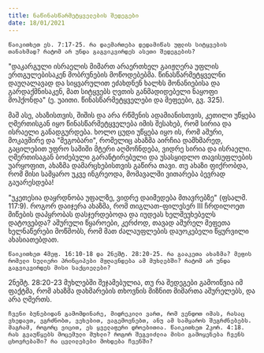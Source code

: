 ```yaml
---
title: ნაწინასწარმეტყველების შედეგები 
date: 18/01/2021
---
```


`წაიკითხეთ ეს. 7:17-25. რა დაემართება დედამიწას უფლის სიტყვების თანახმად? რატომ არ უნდა გაგვიკვირდეს ასეთი შედეგების?`

"დაკარგული ისრაელის მიმართ არაერთხელ გაიჟღერა უფლის ერთგულებისაკენ მობრუნების მოწოდებებმა. წინასწარმეტყველნი დაუღალავად და სიყვარულით ეძახდნენ ხალხს მონანიებისა და გარდაქმნისაკენ, მათ სიტყვებს ღვთის განმადიდებელი ნაყოფი მოჰქონდა" (ე. უაითი. წინასწარმეტყველები და მეფეები, გვ. 325).

მაშ ასე, ახაზისთვის, შიშის და არა რწმენის ადამიანისთვის, კეთილი უწყება ღმერთისგან იყო წინასწარმეტყველება იმის შესახებ, რომ სირია და ისრაელი განადგურდება. ხოლო ცუდი უწყება იყო ის, რომ აშური, მოკავშირე და "მეგობარი", რომელიც ახაზმა აირჩია დამხმარედ, გაცილებით უფრო საშიში მტერი აღმოჩნდება, ვიდრე სირია და ისრაელი. ღმერთისაგან ბოძებული გარანტირებული და უსასყიდლო თავისუფლების უარყოფით, ახაზმა დამარცხებისთვის გაწირა თავი. თუ ახაზი ფიქრობდა, რომ მისი  სამყარო უკვე ინგრეოდა, მომავალში ვითარება ბევრად გაუარესდება!

"უკეთესია დაყრდნობა უფალზე, ვიდრე დაიმედება მთავრებზე" (ფსალმ. 117:9). როგორ დაიჯერა ახაზმა, რომ თიგლათ-ფილესერ III ჩრდილოეთ მიწების დაპყრობას დასჯერდებოდა და იუდეას ხელშეუხებელს დატოვებდა? აშურული წყაროები, კერძოდ, თავად აშურელ მეფეთა ხელნაწერები მოწმობს, რომ მათ ძალაუფლების დაუოკებელი წყურვილი ახასიათებდათ.

`წაიკითხეთ 4მეფ. 16:10-18 და 2ნეშტ. 28:20-25. რა გააკეთა ახაზმა? მეფის რომელი სულიერი პრინციპები მჟღავნდება ამ მუხლებში? რატომ არ უნდა გაგვიკვირდეს მისი საქციელები?`

2ნეშტ. 28:20-23 მუხლებში შეჯამებულია, თუ რა შედეგები გამოიწვია იმ ფაქტმა, რომ ახაზმა დახმარების თხოვნის მიზნით მიმართა აშურელებს, და არა ღმერთს. 

`ჩვენი ბუნებიდან გამომდინარე, მიდრეკილი ვართ, რომ ვენდოთ იმას, რასაც ვხედავთ, ვგრძნობთ, ვეხებით, ვაგემოვნებთ, ანუ ამ სამყაროს შეგრძნებებს. მაგრამ, როგორც ვიცით, ეს ყველაფერი დროებითია. წაიკითხეთ 2კორ. 4:18. რას გვაუწყებს მოცემული მუხლი? როგორ შეგვიძლია მისი გამოყენება ჩვენს ცხოვრებაში? რა ცვლილებები მოხდება ჩვენში?`